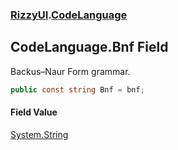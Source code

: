 ### [RizzyUI](RizzyUI 'RizzyUI').[CodeLanguage](RizzyUI.CodeLanguage 'RizzyUI.CodeLanguage')

## CodeLanguage.Bnf Field

Backus–Naur Form grammar.

```csharp
public const string Bnf = bnf;
```

#### Field Value
[System.String](https://docs.microsoft.com/en-us/dotnet/api/System.String 'System.String')